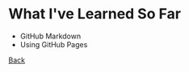 # What I've Learned So Far
- GitHub Markdown
- Using GitHub Pages

















[Back](README.md)
